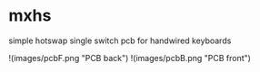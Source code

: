 # mxhs
simple hotswap single switch pcb for handwired keyboards

!(images/pcbF.png "PCB back")
!(images/pcbB.png "PCB front")